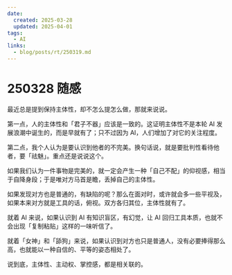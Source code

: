 ```yaml
---
date:
  created: 2025-03-28
  updated: 2025-04-01
tags:
  - AI
links:
  - blog/posts/rt/250319.md
---
```

# 250328 随感

最近总是提到保持主体性，却不怎么提怎么做，那就来说说。

<!-- more -->

第一点，人的主体性和「君子不器」应该是一致的。这证明主体性不是本轮 AI 发展浪潮中诞生的，而是早就有了；只不过因为 AI，人们增加了对它的关注程度。

第二点，我个人认为是要认识到他者的不完美。换句话说，就是要批判性看待他者，要「祛魅」。重点还是说说这个。

如果我们认为一件事物是完美的，就一定会产生一种「自己不配」的仰视感，相当于自降身段；于是唯对方马首是瞻，丢掉自己的主体性。

如果发现对方也是普通的，有缺陷的呢？那么在面对时，或许就会多一些平视及，如果本来对方就是工具的话，俯视。双方各归其位，主体性就有了。

就着 AI 来说，如果认识到 AI 有知识盲区，有幻觉，让 AI 回归工具本质，也就不会出现「复制粘贴」这样的一味听信了。

就着「女神」和「舔狗」来说，如果认识到对方也只是普通人，没有必要捧得那么高，也就能以一种自信的、平等的姿态相处了。

说到底，主体性、主动权、掌控感，都是相关联的。
